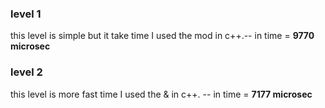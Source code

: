 ### level 1
this level is simple but it take time I used the mod in c++.-- 
in time = **9770 microsec**

### level 2
this level is more fast time I used the & in c++. --
in time = **7177 microsec**
